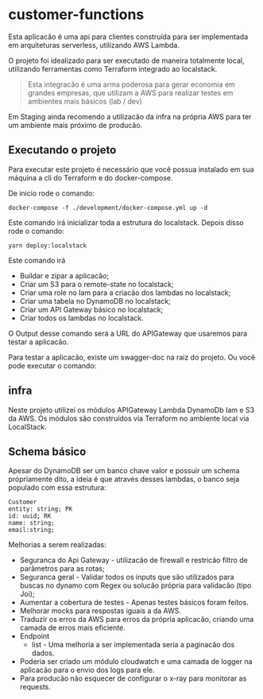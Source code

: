 # customer-functions

Esta aplicacão é uma api para clientes construída para ser implementada em arquiteturas serverless, utilizando AWS Lambda.

O projeto foi idealizado para ser executado de maneira totalmente local, utilizando ferramentas como Terraform integrado ao localstack.

> Esta integracão é uma arma poderosa para gerar economia em grandes empresas, que utilizam a AWS para realizar testes em ambientes mais básicos (lab / dev)

Em Staging ainda recomendo a utilizacão da infra na própria AWS para ter um ambiente mais próximo de producão.

## Executando o projeto

Para executar este projeto é necessário que você possua instalado em sua máquina a cli do Terraform e do docker-compose.

De inicio rode o comando:

`docker-compose -f ./development/docker-compose.yml up -d`

Este comando irá inicializar toda a estrutura do localstack. Depois disso rode o comando:

`yarn deploy:localstack`

Este comando irá

- Buildar e zipar a aplicacão;
- Criar um S3 para o remote-state no localstack;
- Criar uma role no Iam para a criacão dos lambdas no localstack;
- Criar uma tabela no DynamoDB no localstack;
- Criar um API Gateway básico no localstack;
- Criar todos os lambdas no localstack.

O Output desse comando será a URL do APIGateway que usaremos para testar a aplicacão.

Para testar a aplicacão, existe um swagger-doc na raiz do projeto. Ou você pode executar o comando:

## infra

Neste projeto utilizei os módulos APIGateway Lambda DynamoDb Iam e S3 da AWS. Os módulos são construídos via Terraform no ambiente local via LocalStack.

## Schema básico

Apesar do DynamoDB ser um banco chave valor e possuir um schema própriamente dito, a ideia é que através desses lambdas, o banco seja populado com essa estrutura:

```
Customer
entity: string; PK
id: uuid; RK
name: string;
email:string;
```

Melhorias a serem realizadas:

- Seguranca do Api Gateway - utilizacão de firewall e restricão filtro de parâmetros para as rotas;
- Seguranca geral - Validar todos os inputs que são utilizados para buscas no dynamo com Regex ou solucão própria para validacão (tipo Joi);
- Aumentar a cobertura de testes - Apenas testes básicos foram feitos.
- Melhorar mocks para respostas iguais a da AWS.
- Traduzir os erros da AWS para erros da própria aplicacão, criando uma camada de erros mais eficiente.
- Endpoint
  - list - Uma melhoria a ser implementada seria a paginacão dos dados.
- Poderia ser criado um módulo cloudwatch e uma camada de logger na aplicacão para o envio dos logs para ele.
- Para producão não esquecer de configurar o x-ray para monitorar as requests.

